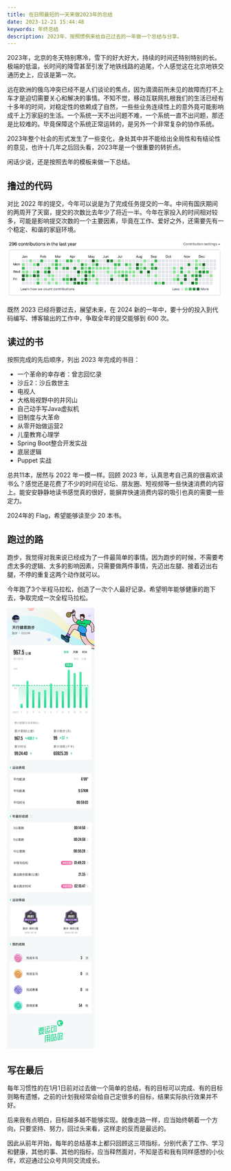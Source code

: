 ```yaml
---
title: 在日照最短的一天来做2023年的总结
date: 2023-12-21 15:44:48
keywords: 年终总结 
description: 2023年，按照惯例来给自己过去的一年做一个总结与分享。
---
```


2023年，北京的冬天特别寒冷，雪下的好大好大，持续的时间还特别特别的长。极端的低温，长时间的降雪甚至引发了地铁线路的追尾，个人感觉这在北京地铁交通历史上，应该是第一次。

远在欧洲的俄乌冲突已经不是人们谈论的焦点，因为滴滴前所未见的故障而打不上车才是迫切需要关心和解决的事情。不知不觉，移动互联网扎根我们的生活已经有十多年的时间，对稳定性的依赖成了自然，一些些业务连续性上的意外竟可能影响成千上万家庭的生活。一个系统一天不出问题不难，一个系统一直不出问题，那还是比较难的。毕竟保障这个系统正常运转的，是另外一个非常复杂的协作系统。

2023年整个社会的形式发生了一些变化，身处其中并不能给出全局性和有结论性的意见，也许十几年之后回头看，2023年是一个很重要的转折点。

闲话少说，还是按照去年的模板来做一下总结。

## 撸过的代码

对比 2022 年的提交，今年可以说是为了完成任务提交的一年。中间有国庆期间的两周开了天窗，提交的次数比去年少了将近一半。今年在家投入的时间相对较多，可能是影响提交次数的一个主要因素，毕竟在工作、爱好之外，还需要先有一个稳定、和谐的家庭环境。

![image-20231226215042029](20231221-goodbye-2023/image-20231226215042029.png)

既然 2023 已经将要过去，展望未来，在 2024 新的一年中，要十分的投入到代码编写、博客输出的工作中，争取全年的提交能够到 600 次。

## 读过的书

按照完成的先后顺序，列出 2023 年完成的书目：
* 一个革命的幸存者：曾志回忆录
* 沙丘2：沙丘救世主
* 电视人
* 大格局视野中的井冈山
* 自己动手写Java虚拟机
* 旧制度与大革命
* 从零开始做运营2
* 儿童教育心理学
* Spring Boot整合开发实战
* 底层逻辑
* Puppet 实战

总共11本，居然与 2022 年一模一样。回顾 2023 年，认真思考自己真的很喜欢读书么？感觉还是花费了不少的时间在论坛、朋友圈、短视频等一些快速消费的内容上。能安安静静地读书感觉真的很好，能摒弃快速消费内容的吸引也真的需要一些定力。

2024年的 Flag，希望能够读至少 20 本书。

## 跑过的路

跑步，我觉得对我来说已经成为了一件最简单的事情。因为跑步的时候，不需要考虑太多的逻辑、太多的影响因素，只需要做两件事情，先迈出左腿、接着迈出右腿，不停的重复这两个动作就可以。

今年跑了3个半程马拉松，创造了一次个人最好记录。希望明年能够健康的跑下去，争取完成一次全程马拉松。

![image-20231226220514759](20231221-goodbye-2023/image-20231226220514759.png)

## 写在最后

每年习惯性的在1月1日前对过去做一个简单的总结，有的目标可以完成、有的目标则略有遗憾，之前的计划我经常会给自己定很多的目标，结果实际执行效果并不好。

后来我有点明白，目标越多越不能够实现。就像走路一样，应当始终朝着一个方向，只要坚持、努力，回过头来看，这样走的反而是最远的。

因此从前年开始，每年的总结基本上都只回顾这三项指标，分别代表了工作、学习和健康，其他的事、其他的指标，应当释然面对，不知是否和我有同样感想的小伙伴，欢迎通过公众号共同交流成长。